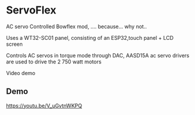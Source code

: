 # ServoFlex
AC servo Controlled Bowflex mod, .... because... why not..

Uses a WT32-SC01 panel, consisting of an ESP32,touch panel + LCD screen

Controls AC servos in torque mode through DAC, AASD15A ac servo drivers are used to drive the 2 750 watt motors

Video demo


## Demo
https://youtu.be/V_uGvtnWKPQ

